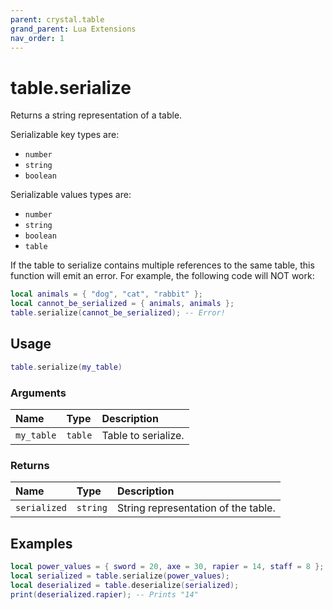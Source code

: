 ```yaml
---
parent: crystal.table
grand_parent: Lua Extensions
nav_order: 1
---
```


# table.serialize

Returns a string representation of a table.

Serializable key types are:

- `number`
- `string`
- `boolean`

Serializable values types are:

- `number`
- `string`
- `boolean`
- `table`

If the table to serialize contains multiple references to the same table, this function will emit an error. For example, the following code will NOT work:

```lua
local animals = { "dog", "cat", "rabbit" };
local cannot_be_serialized = { animals, animals };
table.serialize(cannot_be_serialized); -- Error!
```

## Usage

```lua
table.serialize(my_table)
```

### Arguments

| Name       | Type    | Description         |
| :--------- | :------ | :------------------ |
| `my_table` | `table` | Table to serialize. |

### Returns

| Name         | Type     | Description                         |
| :----------- | :------- | :---------------------------------- |
| `serialized` | `string` | String representation of the table. |

## Examples

```lua
local power_values = { sword = 20, axe = 30, rapier = 14, staff = 8 };
local serialized = table.serialize(power_values);
local deserialized = table.deserialize(serialized);
print(deserialized.rapier); -- Prints "14"
```
